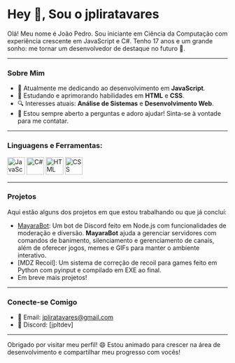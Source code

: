 # Hey 👋, Sou o jpliratavares

Olá! Meu nome é João Pedro. Sou iniciante em Ciência da Computação com experiência crescente em JavaScript e C#. Tenho 17 anos e um grande sonho: me tornar um desenvolvedor de destaque no futuro 🚀.

---

### Sobre Mim
- 🌱 Atualmente me dedicando ao desenvolvimento em **JavaScript**.
- 🌱 Estudando e aprimorando habilidades em **HTML** e **CSS**.
- 🔍 Interesses atuais: **Análise de Sistemas** e **Desenvolvimento Web**.
- 💬 Estou sempre aberto a perguntas e adoro ajudar! Sinta-se à vontade para me contatar.

---

### Linguagens e Ferramentas:
<p align="left">
  <img src="https://img.icons8.com/color/48/000000/javascript.png" alt="JavaScript" width="40" height="40"/>
  <img src="https://img.icons8.com/color/48/000000/c-sharp-logo.png" alt="C#" width="40" height="40"/>
  <img src="https://img.icons8.com/color/48/000000/html-5--v1.png" alt="HTML" width="40" height="40"/>
  <img src="https://img.icons8.com/color/48/000000/css3.png" alt="CSS" width="40" height="40"/>
</p>

---

### Projetos
Aqui estão alguns dos projetos em que estou trabalhando ou que já concluí:
- [MayaraBot](https://github.com/jpliratavares/MayaraBOT): Um bot de Discord feito em Node.js com funcionalidades de moderação e diversão. **MayaraBot** ajuda a gerenciar servidores com comandos de banimento, silenciamento e gerenciamento de canais, além de oferecer jogos, memes e GIFs para manter o ambiente interativo.
- [MDZ Recoil]: Um sistema de correção de recoil para games feito em Python com pyinput e compilado em EXE ao final.
- Em breve mais projetos!


---

### Conecte-se Comigo
- 📧 Email: [jpliratavares@gmail.com](mailto:jpliratavares@gmail.com)
- 🤖 Discord: [jpltdev]

---

Obrigado por visitar meu perfil! 😄 Estou animado para crescer na área de desenvolvimento e compartilhar meu progresso com vocês!
